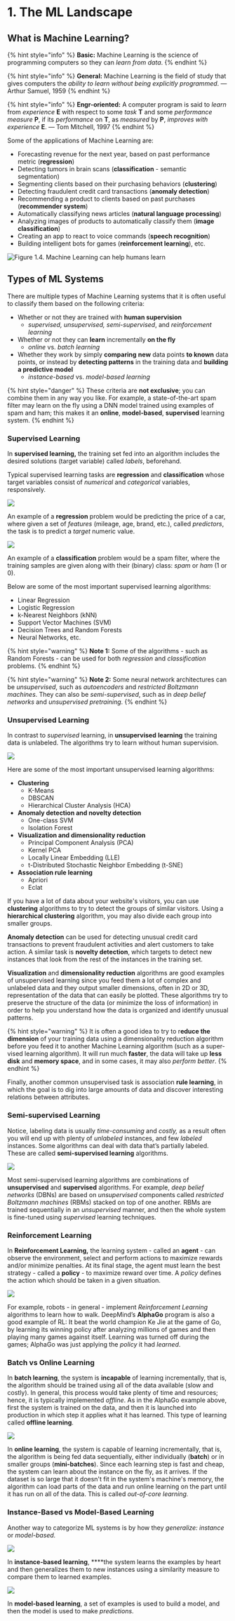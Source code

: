 # 1. The ML Landscape

## **What is Machine Learning?**

{% hint style="info" %}
**Basic:** Machine Learning is the science of programming computers so they can _learn from data_.
{% endhint %}

{% hint style="info" %}
**General:** Machine Learning is the field of study that gives computers the _ability to learn without being explicitly programmed_. — Arthur Samuel, 1959
{% endhint %}

{% hint style="info" %}
**Engr-oriented:** A computer program is said to _learn_ from _experience_ **E** with respect to some _task_ **T** and some _performance measure_ **P**, if its _performance_ on **T**, as _measured_ by **P**, _improves with experience_ **E**. — Tom Mitchell, 1997
{% endhint %}

Some of the applications of Machine Learning are:

* Forecasting revenue for the next year, based on past performance metric \(**regression**\)
* Detecting tumors in brain scans \(**classification** - semantic segmentation\)
* Segmenting clients based on their purchasing behaviors \(**clustering**\)
* Detecting fraudulent credit card transactions \(**anomaly detection**\)
* Recommending a product to clients based on past purchases \(**recommender system**\)
* Automatically classifying news articles \(**natural language processing**\)
* Analyzing images of products to automatically classify them \(**image classification**\)
* Creating an app to react to voice commands \(**speech recognition**\)
* Building intelligent bots for games \(**reinforcement learning**\), etc.

![Figure 1.4. Machine Learning can help humans learn ](../../../.gitbook/assets/screen-shot-2020-10-08-at-12.01.41-pm.png)

## Types of ML Systems

There are multiple types of Machine Learning systems that it is often useful to classify them based on the following criteria:

* Whether or not they are trained with **human supervision** 
  * _supervised, unsupervised, semi-supervised_, and _reinforcement learning_
* Whether or not they can **learn** incrementally **on the fly**
  * _online_ vs. _batch learning_
* Whether they work by simply **comparing** **new** data points **to known** data points, or instead by **detecting patterns** in the training data and **building a predictive model**
  * _instance-based_ vs. _model-based learning_

{% hint style="danger" %}
These criteria are **not exclusive**; you can combine them in any way you like. For example, a state-of-the-art spam filter may learn on the fly using a DNN model trained using examples of spam and ham; this makes it an **online**, **model-based**, **supervised** learning system.
{% endhint %}

### Supervised Learning

In **supervised learning,** the training set fed into an algorithm includes the desired solutions \(target variable\) called _labels_, beforehand.

Typical supervised learning tasks are **regression** and **classification** whose target variables consist of _numerical_ and _categorical_ variables, responsively. 

![](../../../.gitbook/assets/screen-shot-2020-10-08-at-12.02.16-pm.png)

An example of a **regression** problem would be predicting the price of a car, where given a set of _features_ \(mileage, age, brand, etc.\), called _predictors_, the task is to predict a _target_ numeric value. 

![](../../../.gitbook/assets/screen-shot-2020-10-08-at-12.02.04-pm.png)

An example of a **classification** problem would be a spam filter, where the training samples are given along with their \(binary\) class: _spam_ or _ham_ \(1 or 0\). 

Below are some of the most important supervised learning algorithms:

* Linear Regression
* Logistic Regression
* k-Nearest Neighbors \(kNN\)
* Support Vector Machines \(SVM\)
* Decision Trees and Random Forests
* Neural Networks, etc.

{% hint style="warning" %}
**Note 1:** Some of the algorithms - such as Random Forests - can be used for both _regression_ and _classification_ problems.
{% endhint %}

{% hint style="warning" %}
**Note 2:** Some neural network architectures can be _unsupervised_, such as _autoencoders_ and _restricted Boltzmann machines_. They can also be _semi-supervised_, such as in _deep belief networks_ and _unsupervised pretraining_.
{% endhint %}

### Unsupervised Learning

In contrast to _supervised_ learning, in **unsupervised** **learning** the training data is unlabeled. The algorithms try to learn without human supervision.

![](../../../.gitbook/assets/screen-shot-2020-10-08-at-12.27.30-pm.png)

Here are some of the most important unsupervised learning algorithms:

* **Clustering**
  *  K-Means
  * DBSCAN
  * Hierarchical Cluster Analysis \(HCA\)
* **Anomaly detection and novelty detection**
  * One-class SVM
  * Isolation Forest
* **Visualization and dimensionality reduction**
  * Principal Component Analysis \(PCA\)
  * Kernel PCA
  * Locally Linear Embedding \(LLE\)
  * t-Distributed Stochastic Neighbor Embedding \(t-SNE\)
* **Association rule learning**
  * Apriori
  * Eclat

If you have a lot of data about your website's visitors, you can use **clustering** algorithms to try to detect the groups of similar visitors. Using a **hierarchical clustering** algorithm, you may also divide each group into smaller groups.

**Anomaly detection** can be used for detecting unusual credit card transactions to prevent fraudulent activities and alert customers to take action. A similar task is **novelty detection**, which targets to detect new instances that look from the rest of the instances in the training set.

**Visualization** and **dimensionality reduction** algorithms are good examples of unsupervised learning since you feed them a lot of complex and unlabeled data and they output smaller dimensions, often in 2D or 3D, representation of the data that can easily be plotted. These algorithms try to preserve the structure of the data \(or minimize the loss of information\) in order to help you understand how the data is organized and identify unusual patterns.

{% hint style="warning" %}
It is often a good idea to try to r**educe the dimension** of your training data using a dimensionality reduction algorithm before you feed it to another Machine Learning algorithm \(such as a super‐ vised learning algorithm\). It will run much **faster**, the data will take up **less** **disk** and **memory space**, and in some cases, it may also _perform better_.
{% endhint %}

Finally, another common unsupervised task is association **rule learning**, in which the goal is to dig into large amounts of data and discover interesting relations between attributes.

### Semi-supervised Learning

Notice, labeling data is usually _time-consuming_ and _costly,_ as a result often you will end up with plenty of _unlabeled_ instances, and few _labeled_ instances. Some algorithms can deal with data that’s partially labeled. These are called **semi-supervised learning** algorithms.

![](../../../.gitbook/assets/screen-shot-2020-10-08-at-12.27.43-pm.png)

Most semi-supervised learning algorithms are combinations of **unsupervised** and **supervised** algorithms. For example, _deep belief networks_ \(DBNs\) are based on _unsupervised_ components called _restricted Boltzmann machines_ \(RBMs\) stacked on top of one another. RBMs are trained sequentially in an _unsupervised_ manner, and then the whole system is fine-tuned using _supervised_ learning techniques.

### Reinforcement Learning

In **Reinforcement Learning,** the learning system - called an **agent** - can observe the environment, select and perform actions to maximize rewards and/or minimize penalties. At its final stage, the agent must learn the best strategy - called a **policy** - to maximize reward over time. A _policy_ defines the action which should be taken in a given situation.

![](../../../.gitbook/assets/screen-shot-2020-10-08-at-12.27.56-pm.png)

For example, robots - in general - implement _Reinforcement Learning_ algorithms to learn how to walk. DeepMind’s **AlphaGo** program is also a good example of RL: It beat the world champion Ke Jie at the game of Go, by learning its winning policy after analyzing millions of games and then playing many games against itself. Learning was turned off during the games; AlphaGo was just applying the _policy_ it had _learned_.

### Batch vs Online Learning

In **batch learning**, the system is **incapable** of learning incrementally, that is, the algorithm should be trained using all of the data available \(slow and costly\). In general, this process would take plenty of time and resources; hence, it is typically implemented _offline_. As in the AlphaGo example above, first the system is trained on the data, and then it is launched into production in which step it applies what it has learned. This type of learning called **offline learning**.

![](../../../.gitbook/assets/screen-shot-2020-10-08-at-1.43.18-pm.png)

In **online learning**, the system is capable of learning incrementally, that is, the algorithm is being fed data sequentially, either individually \(**batch**\) or in smaller groups \(**mini-batches**\). Since each learning step is fast and cheap, the system can learn about the instance on the fly, as it arrives. If the dataset is so large that it doesn't fit in the system's machine's memory, the algorithm can load parts of the data and run online learning on the part until it has run on all of the data. This is called _out-of-core learning._

### Instance-Based vs Model-Based Learning

Another way to categorize ML systems is by how they _generalize: instance_ or _model-based._

![](../../../.gitbook/assets/screen-shot-2020-10-08-at-1.59.21-pm.png)

In **instance-based learning**, ****the system learns the examples by heart and then generalizes them to new instances using a similarity measure to compare them to learned examples.

![](../../../.gitbook/assets/screen-shot-2020-10-08-at-1.59.36-pm.png)

In **model-based learning**, a set of examples is used to build a model, and then the model is used to make _predictions_.



















